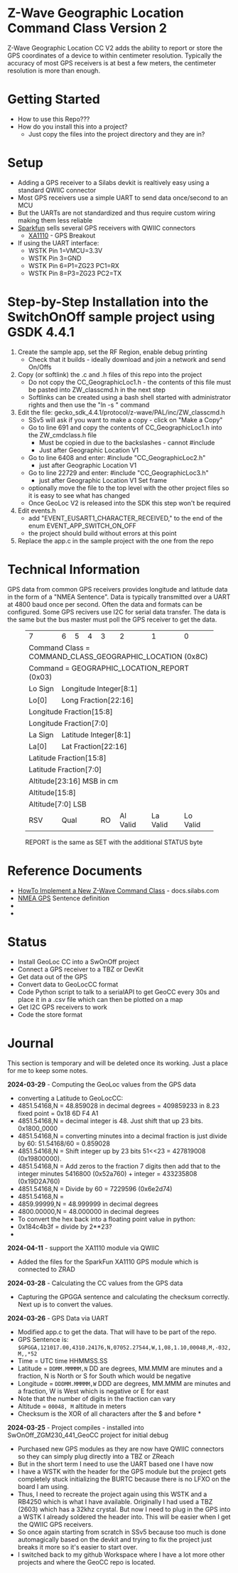 # Z-Wave Geographic Location Command Class Version 2

Z-Wave Geographic Location CC V2 adds the ability to report or store the
GPS coordinates of a device to within centimeter resolution.
Typically the accuracy of most GPS receivers is at best a few meters, the centimeter resolution is more than enough.

# Getting Started

- How to use this Repo???
- How do you install this into a project?
    - Just copy the files into the project directory and they are in?

# Setup

- Adding a GPS receiver to a Silabs devkit is realtively easy using a standard QWIIC connector
- Most GPS receivers use a simple UART to send data once/second to an MCU
- But the UARTs are not standardized and thus require custom wiring making them less reliable
- [Sparkfun](https://www.sparkfun.com/) sells several GPS receivers with QWIIC connectors
    - [XA1110](https://www.sparkfun.com/products/14414) - GPS Breakout
- If using the UART interface:
    - WSTK Pin 1=VMCU=3.3V
    - WSTK Pin 3=GND
    - WSTK Pin 6=P1=ZG23 PC1=RX
    - WSTK Pin 8=P3=ZG23 PC2=TX

# Step-by-Step Installation into the SwitchOnOff sample project using GSDK 4.4.1

1. Create the sample app, set the RF Region, enable debug printing
    - Check that it builds - ideally download and join a network and send On/Offs
2. Copy (or softlink) the .c and .h files of this repo into the project 
    - Do not copy the CC\_GeographicLoc1.h - the contents of this file must be pasted into ZW\_classcmd.h in the next step
    - Softlinks can be created using a bash shell started with administrator rights and then use the "ln -s <target>" command
3. Edit the file: gecko\_sdk\_4.4.1/protocol/z-wave/PAL/inc/ZW\_classcmd.h
    - SSv5 will ask if you want to make a copy - click on "Make a Copy"
    - Go to line 691 and copy the contents of CC\_GeographicLoc1.h into the ZW\_cmdclass.h file
        - Must be copied in due to the backslashes - cannot #include
        - Just after Geographic Location V1
    - Go to line 6408 and enter: #include "CC\_GeographicLoc2.h"
        - just after Geographic Location V1
    - Go to line 22729 and enter: #include "CC\_GeographicLoc3.h" 
        - just after Geographic Location V1 Set frame
    - optionally move the file to the top level with the other project files so it is easy to see what has changed
    - Once GeoLoc V2 is released into the SDK this step won't be required
4. Edit events.h
    - add "EVENT_EUSART1_CHARACTER_RECEIVED," to the end of the enum EVENT_APP_SWITCH_ON_OFF
    - the project should build without errors at this point
5. Replace the app.c in the sample project with the one from the repo


# Technical Information

GPS data from common GPS receivers provides longitude and latitude data in the form of a "NMEA Sentence".
Data is typically transmitted over a UART at 4800 baud once per second. 
Often the data and formats can be configured.
Some GPS recivers use I2C for serial data transfer. The data is the same but the bus master must poll the GPS receiver to get the data.

<figure class="wp-block-table"><table><tbody><tr><td class="has-text-align-center" data-align="center">7</td><td>6</td><td>5</td><td>4</td><td>3</td><td>2</td><td>1</td><td>0</td></tr><tr><td class="has-text-align-center" data-align="center" colspan="8">Command Class = COMMAND_CLASS_GEOGRAPHIC_LOCATION (0x8C)</td></tr><tr><td class="has-text-align-center" data-align="center" colspan="8">Command = GEOGRAPHIC_LOCATION_REPORT (0x03)</td></tr><tr><td class="has-text-align-center" data-align="center">Lo Sign</td><td colspan="7">Longitude Integer[8:1]</td></tr><tr><td class="has-text-align-center" data-align="center">Lo[0]</td><td colspan="7">Long Fraction[22:16]</td></tr><tr><td class="has-text-align-center" data-align="center" colspan="8">Longitude Fraction[15:8]</td></tr><tr><td class="has-text-align-center" data-align="center" colspan="8">Longitude Fraction[7:0]</td></tr><tr><td class="has-text-align-center" data-align="center">La Sign</td><td colspan="7">Latitude Integer[8:1]</td></tr><tr><td class="has-text-align-center" data-align="center">La[0]</td><td colspan="7">Lat Fraction[22:16]</td></tr><tr><td class="has-text-align-center" data-align="center" colspan="8">Latitude Fraction[15:8]</td></tr><tr><td class="has-text-align-center" data-align="center" colspan="8">Latitude Fraction[7:0]</td></tr><tr><td class="has-text-align-center" data-align="center" colspan="8">Altitude[23:16] MSB in cm</td></tr><tr><td class="has-text-align-center" data-align="center" colspan="8">Altitude[15:8]</td></tr><tr><td class="has-text-align-center" data-align="center" colspan="8">Altitude[7:0] LSB</td></tr><tr><td class="has-text-align-center" data-align="center">RSV</td><td colspan="3">Qual</td><td>RO</td><td>Al Valid</td><td>La Valid</td><td>Lo Valid</td></tr></tbody></table><figcaption class="wp-element-caption">REPORT is the same as SET with the additional STATUS byte</figcaption></figure>

# Reference Documents

- [HowTo Implement a New Z-Wave Command Class](https://docs.silabs.com/z-wave/7.21.1/zwave-api/md-content-how-to-implement-a-new-command-class) - docs.silabs.com
- [NMEA GPS](https://www.gpsworld.com/what-exactly-is-gps-nmea-data/) Sentence definition
- 
- 

# Status

- Install GeoLoc CC into a SwOnOff project
- Connect a GPS receiver to a TBZ or DevKit
- Get data out of the GPS
- Convert data to GeoLocCC format
- Code Python script to talk to a serialAPI to get GeoCC every 30s and place it in a .csv file which can then be plotted on a map
- Get I2C GPS receivers to work
- Code the store format

# Journal 

This section is temporary and will be deleted once its working. Just a place for me to keep some notes.


<b>2024-03-29</b> - Computing the GeoLoc values from the GPS data

- converting a Latitude to GeoLocCC:
- 4851.54168,N = 48.859028 in decimal degrees = 409859233 in 8.23 fixed point =  0x18 6D F4 A1
- 4851.54168,N = decimal integer is 48. Just shift that up 23 bits. 0x1800\_0000
- 4851.54168,N = converting minutes into a decimal fraction is just divide by 60: 51.54168/60 = 0.859028
- 4851.54168,N = Shift integer up by 23 bits 51<<23 = 427819008 (0x19800000).
- 4851.54168,N = Add zeros to the fraction 7 digits then add that to the integer minutes 5416800 (0x52a760) + integer = 433235808 (0x19D2A760)
- 4851.54168,N = Divide by 60 = 7229596 (0x6e2d74)
- 4851.54168,N = 
- 4859.99999,N = 48.999999 in decimal degrees
- 4800.00000,N = 48.000000 in decimal degrees
- To convert the hex back into a floating point value in python:
- 0x184c4b3f = divide by 2\*\*23?
- 


<b>2024-04-11</b> - support the XA1110 module via QWIIC

- Added the files for the SparkFun XA1110 GPS module which is connected to ZRAD

<b>2024-03-28</b> - Calculating the CC values from the GPS data

- Capturing the GPGGA sentence and calculating the checksum correctly. Next up is to convert the values.

<b>2024-03-26</b> - GPS Data via UART

- Modified app.c to get the data. That will have to be part of the repo.
- GPS Sentence is: ```$GPGGA,121017.00,4310.24176,N,07052.27544,W,1,08,1.10,00048,M,-032,M,,*52```
- Time = UTC time HHMMSS.SS
- Latitude = ```DDMM.MMMMM,N``` DD are degrees, MM.MMM are minutes and a fraction, N is North or S for South which would be negative
- Longitude = ```DDDMM.MMMMM,W``` DDD are degrees, MM.MMM are minutes and a fraction, W is West which is negative or E for east
- Note that the number of digits in the fraction can vary
- Altitude = ```00048, M``` altitude in meters
- Checksum is the XOR of all characters after the $ and before \*

<b>2024-03-25</b> - Project compiles - installed into SwOnOff\_ZGM230\_441\_GeoCC project for initial debug

- Purchased new GPS modules as they are now have QWIIC connectors so they can simply plug directly into a TBZ or ZReach
- But in the short term I need to use the UART based one I have now
- I have a WSTK with the header for the GPS module but the project gets completely stuck initializing the BURTC because there is no LFXO on the board I am using.
- Thus, I need to recreate the project again using this WSTK and a RB4250 which is what I have available. Originally I had used a TBZ (2603) which has a 32khz crystal. But now I need to plug in the GPS into a WSTK I already soldered the header into. This will be easier when I get the QWIIC GPS receivers.
- So once again starting from scratch in SSv5 because too much is done automagically based on the devkit and trying to fix the project just breaks it more so it's easier to start over.
- I switched back to my github Workspace where I have a lot more other projects and where the GeoCC repo is located.
